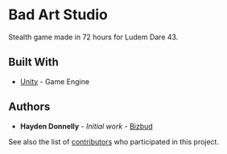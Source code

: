 # Bad Art Studio

Stealth game made in 72 hours for Ludem Dare 43.

## Built With

* [Unity](https://unity.com/) - Game Engine 

## Authors

* **Hayden Donnelly** - *Initial work* - [Bizbud](https://github.com/Bizbud)

See also the list of [contributors](https://github.com/your/project/contributors) who participated in this project.
